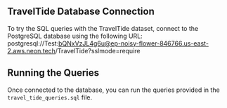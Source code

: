 ## TravelTide Database Connection

To try the SQL queries with the TravelTide dataset, connect to the PostgreSQL database using the following URL:
postgresql://Test:bQNxVzJL4g6u@ep-noisy-flower-846766.us-east-2.aws.neon.tech/TravelTide?sslmode=require


## Running the Queries

Once connected to the database, you can run the queries provided in the `travel_tide_queries.sql` file.


